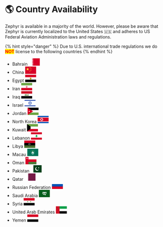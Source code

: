 # 🌎 Country Availability

Zephyr is available in a majority of the world. However, please be aware that Zephyr is currently localized to the United States 🇺🇸 and adheres to US Federal Aviation Administration laws and regulations.

{% hint style="danger" %}
Due to U.S. international trade regulations we do <mark style="color:red;">**NOT**</mark> license to the following countries
{% endhint %}

* Bahrain  ![](.gitbook/assets/BH.svg)
* China  ![](.gitbook/assets/CN.svg)
* Egypt  ![](.gitbook/assets/EG.svg)
* Iran  ![](.gitbook/assets/IR.svg)
* Iraq  ![](.gitbook/assets/IQ.svg)
* Israel  ![](.gitbook/assets/IL.svg)
* Jordan  ![](.gitbook/assets/JO.svg)
* North Korea  ![](.gitbook/assets/KP.svg)
* Kuwait  ![](.gitbook/assets/KW.svg)
* Lebanon  ![](.gitbook/assets/LB.svg)
* Libya  ![](.gitbook/assets/LY.svg)
* Macau  ![](.gitbook/assets/MO.svg)
* Oman  ![](.gitbook/assets/OM.svg)
* Pakistan  ![](.gitbook/assets/PK.svg)
* Qatar  ![](.gitbook/assets/QA.svg)
* Russian Federation  ![](.gitbook/assets/RU.svg)
* Saudi Arabia  ![](.gitbook/assets/SA.svg)
* Syria  ![](.gitbook/assets/SY.svg)
* United Arab Emirates  ![](.gitbook/assets/AE.svg)
* Yemen  ![](.gitbook/assets/YE.svg)
